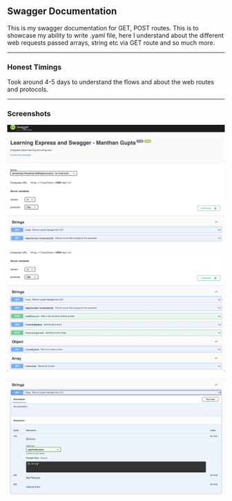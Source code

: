 ## Swagger Documentation

This is my swagger documentation for GET, POST routes. This is to showcase my ability to write .yaml file, here I understand about the different web requests passed arrays, string etc via GET route and so much more.

---

### Honest Timings

Took around 4-5 days to understand the flows and about the web routes and protocols.

---
### Screenshots

![image 1](./images/Screenshot%202023-04-15%20at%207.14.22%20PM.png)

![image 2](./images/Screenshot%202023-04-15%20at%207.14.31%20PM.png)

![image3](./images/Screenshot%202023-04-15%20at%207.14.48%20PM.png)

